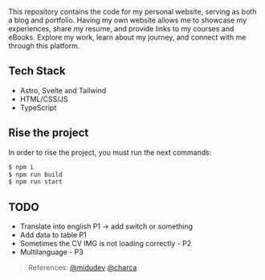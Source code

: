 This repository contains the code for my personal website, serving as both a blog and portfolio. Having my own website allows me to showcase my experiences, share my resume, and provide links to my courses and eBooks. Explore my work, learn about my journey, and connect with me through this platform.

## Tech Stack

- Astro, Svelte and Tailwind
- HTML/CSS/JS
- TypeScript

## Rise the project

In order to rise the project, you must run the next commands:

```bash
$ npm i
$ npm run build
$ npm run start
```

## TODO

- Translate into english P1 -> add switch or something
- Add data to table P1
- Sometimes the CV IMG is not loading correctly - P2
- Multilanguage - P3

> References: [@midudev](https://github.com/midudev) [@charca](https://www.github.com/Charca)
